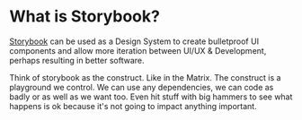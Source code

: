 
# What is Storybook?

[Storybook](https://www.learnstorybook.com/) can be used as a Design System to create bulletproof UI components and allow more iteration between UI/UX & Development, perhaps resulting in better software.

Think of storybook as the construct. Like in the Matrix. The construct is a playground we control. We can use any dependencies, we can code as badly or as well as we want too. Even hit stuff with big hammers to see what happens is ok because it's not going to impact anything important.
